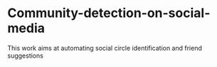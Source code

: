 # Community-detection-on-social-media
This work aims at automating social circle identification and friend suggestions
